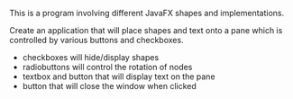 This is a program involving different JavaFX shapes and implementations.

Create an application that will place shapes and text onto a pane which is controlled by various buttons and checkboxes.
- checkboxes will hide/display shapes
- radiobuttons will control the rotation of nodes
- textbox and button that will display text on the pane
- button that will close the window when clicked
